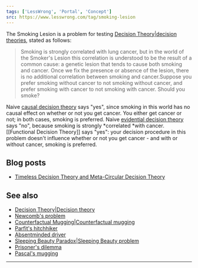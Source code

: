 ```yaml
---
tags: ['LessWrong', 'Portal', 'Concept']
src: https://www.lesswrong.com/tag/smoking-lesion
---
```


The Smoking Lesion is a problem for testing [Decision Theory|decision theories](https://www.lesswrong.com/tag/decision-theory), stated as follows:

> Smoking is strongly correlated with lung cancer, but in the world of the Smoker's Lesion this correlation is understood to be the result of a common cause: a genetic lesion that tends to cause both smoking and cancer. Once we fix the presence or absence of the lesion, there is no additional correlation between smoking and cancer.Suppose you prefer smoking without cancer to not smoking without cancer, and prefer smoking with cancer to not smoking with cancer. Should you smoke?

Naive [causal decision theory](http://en.wikipedia.org/wiki/Causal_decision_theory) says "yes", since smoking in this world has no causal effect on whether or not you get cancer. You either get cancer or not; in both cases, smoking is preferred. Naive [evidential decision theory](http://en.wikipedia.org/wiki/Evidential_decision_theory) says "no", because smoking is strongly *correlated *with cancer. [[Functional Decision Theory]] says "yes": your decision procedure in this problem doesn't influence whether or not you get cancer - and with or without cancer, smoking is preferred.

## Blog posts
- [Timeless Decision Theory and Meta-Circular Decision Theory](http://lesswrong.com/lw/164/timeless_decision_theory_and_metacircular)

## See also
- [Decision Theory|Decision theory](https://www.lesswrong.com/tag/decision-theory)
- [Newcomb's problem](https://www.lesswrong.com/tag/newcomb-s-problem)
- [Counterfactual Mugging|Counterfactual mugging](https://www.lesswrong.com/tag/counterfactual-mugging)
- [Parfit's hitchhiker](https://wiki.lesswrong.com/wiki/Parfit's_hitchhiker)
- [Absentminded driver](https://wiki.lesswrong.com/wiki/Absentminded_driver)
- [Sleeping Beauty Paradox|Sleeping Beauty problem](https://www.lesswrong.com/tag/sleeping-beauty-paradox)
- [Prisoner's dilemma](https://www.lesswrong.com/tag/prisoner-s-dilemma)
- [Pascal's mugging](https://www.lesswrong.com/tag/pascal-s-mugging)



---

